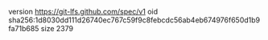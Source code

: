 version https://git-lfs.github.com/spec/v1
oid sha256:1d8030dd111d26740ec767c59f9c8febcdc56ab4eb674976f650d1b9fa71b685
size 2379
